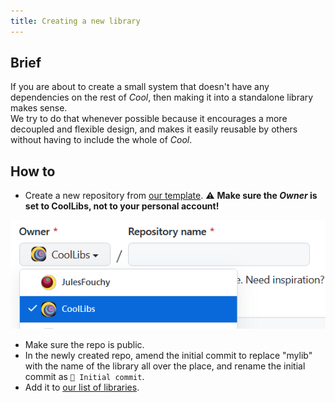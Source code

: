 ```yaml
---
title: Creating a new library
---
```


## Brief

If you are about to create a small system that doesn't have any dependencies on the rest of *Cool*, then making it into a standalone library makes sense.<br/>
We try to do that whenever possible because it encourages a more decoupled and flexible design, and makes it easily reusable by others without having to include the whole of *Cool*.

## How to

- Create a new repository from [our template](https://github.com/CoolLibs/library-template). ⚠️ **Make sure the _Owner_ is set to CoolLibs, not to your personal account!**

![](./img/set_owner_to_coollibs.png)
- Make sure the repo is public.
- In the newly created repo, amend the initial commit to replace "mylib" with the name of the library all over the place, and rename the initial commit as `🎉 Initial commit`.
- Add it to [our list of libraries](https://github.com/CoolLibs/.github/edit/main/profile/README.md).